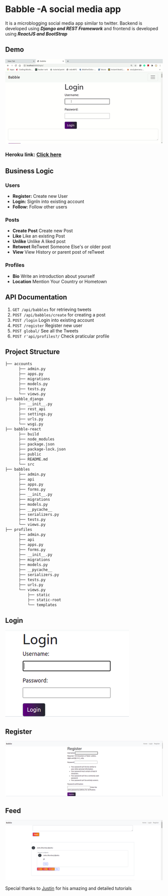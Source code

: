 # Babble -A social media app 

It is a microblogging social media app similar to twitter. Backend is developed using **_Django and REST Framework_** and frontend is developed using **_ReactJS and BootStrap_**

## Demo
![](ezgif.com-gif-maker.gif)

### Heroku link: [Click here](https://babble-social-media.herokuapp.com/)

## Business Logic
### Users
* **Register:** Create new User 
* **Login:** SignIn into existing account 
* **Follow:** Follow other users

### Posts
* **Create Post** Create new Post 
* **Like** Like an existing Post 
* **Unlike** Unlike A liked post
* **Retweet** ReTweet Someone Else's or older post
* **View** View History or parent post of reTweet

### Profiles
* **Bio** Write an introduction about yourself 
* **Location** Mention Your Country or Hometown 


## API Documentation 

1. `GET /api/babbles` 
for retrieving tweets
2. `POST /api/babbles/create` 
for creating a post
3. `POST /login` 
Login into existing account
4. `POST /register` 
Register new user
5. `POST global/` 
See all the Tweets 
6. `POST r'api/profiles?/`
Check praticular profile

## Project Structure

    ├── accounts
          ├── admin.py
          ├── apps.py
          ├── migrations
          ├── models.py
          ├── tests.py
          └── views.py
    ├── babble_django
          ├── __init__.py
          ├── rest_api
          ├── settings.py
          ├── urls.py
          └── wsgi.py
    ├── babble-react
          ├── build
          ├── node_modules
          ├── package.json
          ├── package-lock.json
          ├── public
          ├── README.md
          └── src
    ├── babbles
          ├── admin.py
          ├── api
          ├── apps.py
          ├── forms.py
          ├── __init__.py
          ├── migrations
          ├── models.py
          ├── __pycache__
          ├── serializers.py
          ├── tests.py
          └── views.py
    ├── profiles
          ├── admin.py
          ├── api
          ├── apps.py
          ├── forms.py
          ├── __init__.py
          ├── migrations
          ├── models.py
          ├── __pycache__
          ├── serializers.py
          ├── tests.py
          ├── urls.py
          └── views.py
              ├── static
              ├── static-root
              └── templates

## Login
![](Login.png)
## Register
![](Register.png)
## Feed
![](Feed.png)

Special thanks to [Justin](https://www.codingforentrepreneurs.com/) for his amazing and detailed tutorials 



